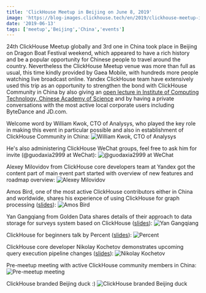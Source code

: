 ```yaml
---
title: 'ClickHouse Meetup in Beijing on June 8, 2019'
image: 'https://blog-images.clickhouse.tech/en/2019/clickhouse-meetup-in-beijing-on-june-8-2019/main.jpg'
date: '2019-06-13'
tags: ['meetup','Beijing','China','events']
---
```


24th ClickHouse Meetup globally and 3rd one in China took place in Beijing on Dragon Boat Festival weekend, which appeared to have a rich history and be a popular opportunity for Chinese people to travel around the country. Nevertheless the ClickHouse Meetup venue was more than full as usual, this time kindly provided by Gaea Mobile, with hundreds more people watching live broadcast online. Yandex ClickHouse team have extensively used this trip as an opportunity to strengthen the bond with ClickHouse Community in China by also giving an [open lecture in  Institute of Computing Technology, Chinese Academy of Science](clickhouse-lecture-at-institute-of-computing-technology-chinese-academy-of-science-on-june-11-2019.md) and by having a private conversations with the most active local corporate users including ByteDance and JD.com.

Welcome word by William Kwok, CTO of Analysys, who played the key role in making this event in particular possible and also in establishment of ClickHouse Community in China:
![William Kwok, CTO of Analysys](https://blog-images.clickhouse.tech/en/2019/clickhouse-meetup-in-beijing-on-june-8-2019/1.jpg)

He's also administering ClickHouse WeChat groups, feel free to ask him for invite (@guodaxia2999 at WeChat):
![@guodaxia2999 at WeChat](https://blog-images.clickhouse.tech/en/2019/clickhouse-meetup-in-beijing-on-june-8-2019/2.jpg)

Alexey Milovidov from ClickHouse core developers team at Yandex got the content part of main event part started with overview of new features and roadmap overview:
![Alexey Milovidov](https://blog-images.clickhouse.tech/en/2019/clickhouse-meetup-in-beijing-on-june-8-2019/3.jpg)

Amos Bird, one of the most active ClickHouse contributors either in China and worldwide, shares his experience of using ClickHouse for graph processing ([slides](https://github.com/ClickHouse/clickhouse-presentations/raw/master/meetup24/2.%20SQLGraph%20--%20When%20ClickHouse%20marries%20graph%20processing%20Amoisbird.pdf)):
![Amos Bird](https://blog-images.clickhouse.tech/en/2019/clickhouse-meetup-in-beijing-on-june-8-2019/4.jpg)

Yan Gangqiang from Golden Data shares details of their approach to data storage for surveys system based on ClickHouse ([slides](https://presentations.clickhouse.tech/meetup24/3.%20金数据数据架构调整方案Public.pdf)):
![Yan Gangqiang](https://blog-images.clickhouse.tech/en/2019/clickhouse-meetup-in-beijing-on-june-8-2019/5.jpg)

ClickHouse for beginners talk by Percent ([slides](https://presentations.clickhouse.tech/meetup24/4.%20ClickHouse万亿数据双中心的设计与实践%20.pdf)):
![Percent](https://blog-images.clickhouse.tech/en/2019/clickhouse-meetup-in-beijing-on-june-8-2019/6.jpg)

ClickHouse core developer Nikolay Kochetov demonstrates upcoming query execution pipeline changes ([slides](https://presentations.clickhouse.tech/meetup24/5.%20Clickhouse%20query%20execution%20pipeline%20changes/)):
![Nikolay Kochetov](https://blog-images.clickhouse.tech/en/2019/clickhouse-meetup-in-beijing-on-june-8-2019/7.jpg)

Pre-meetup meeting with active ClickHouse community members in China:
![Pre-meetup meeting](https://blog-images.clickhouse.tech/en/2019/clickhouse-meetup-in-beijing-on-june-8-2019/8.jpg)

ClickHouse branded Beijing duck :)
![ClickHouse branded Beijing duck](https://blog-images.clickhouse.tech/en/2019/clickhouse-meetup-in-beijing-on-june-8-2019/9.jpg)
